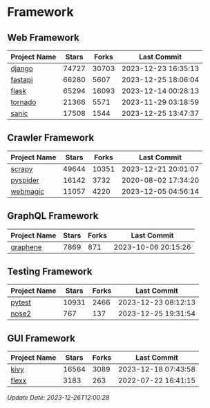 # Framework

## Web Framework
| Project Name | Stars | Forks | Last Commit |
| ------------ | ----- | ----- | ----------- |
| [django](https://github.com/django/django) | 74727 | 30703 | 2023-12-23 16:35:13 |
| [fastapi](https://github.com/tiangolo/fastapi) | 66280 | 5607 | 2023-12-25 18:06:04 |
| [flask](https://github.com/pallets/flask) | 65294 | 16093 | 2023-12-14 00:28:13 |
| [tornado](https://github.com/tornadoweb/tornado) | 21366 | 5571 | 2023-11-29 03:18:59 |
| [sanic](https://github.com/sanic-org/sanic) | 17508 | 1544 | 2023-12-25 13:47:37 |

## Crawler Framework
| Project Name | Stars | Forks | Last Commit |
| ------------ | ----- | ----- | ----------- |
| [scrapy](https://github.com/scrapy/scrapy) | 49644 | 10351 | 2023-12-21 20:01:07 |
| [pyspider](https://github.com/binux/pyspider) | 16142 | 3732 | 2020-08-02 17:34:20 |
| [webmagic](https://github.com/code4craft/webmagic) | 11057 | 4220 | 2023-12-05 04:56:14 |

## GraphQL Framework
| Project Name | Stars | Forks | Last Commit |
| ------------ | ----- | ----- | ----------- |
| [graphene](https://github.com/graphql-python/graphene) | 7869 | 871 | 2023-10-06 20:15:26 |

## Testing Framework
| Project Name | Stars | Forks | Last Commit |
| ------------ | ----- | ----- | ----------- |
| [pytest](https://github.com/pytest-dev/pytest) | 10931 | 2466 | 2023-12-23 08:12:13 |
| [nose2](https://github.com/nose-devs/nose2) | 767 | 137 | 2023-12-25 19:31:54 |

## GUI Framework
| Project Name | Stars | Forks | Last Commit |
| ------------ | ----- | ----- | ----------- |
| [kivy](https://github.com/kivy/kivy) | 16564 | 3089 | 2023-12-18 07:43:58 |
| [flexx](https://github.com/flexxui/flexx) | 3183 | 263 | 2022-07-22 16:41:15 |

*Update Date: 2023-12-26T12:00:28*